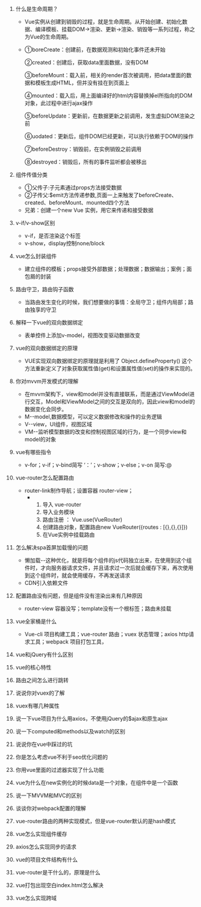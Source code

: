 1. 什么是生命周期？

   - Vue实例从创建到销毁的过程，就是生命周期。从开始创建、初始化数据、编译模板、挂载DOM->渲染、更新->渲染、销毁等一系列过程，称之为Vue的生命周期。

   - ①boreCreate：创建前，在数据观测和初始化事件还未开始

     ②created：创建后，获取data里面数据，没有DOM

     ③beforeMount：载入前，相关的render首次被调用，把data里面的数据和模板生成HTML，但并没有挂在到页面上

     ④mounted：载入后，用上面编译好的html内容替换掉el所指向的DOM对象，此过程中进行ajax操作

     ⑤beforeUpdate：更新前，在数据更新之前调用，发生虚拟DOM渲染之前

     ⑥uodated：更新后，组件DOM已经更新，可以执行依赖于DOM的操作

     ⑦beforeDestroy：销毁前，在实例销毁之前调用

     ⑧destroyed：销毁后，所有的事件监听都会被移出

2. 组件传值分类

   - ①父传子:子元素通过props方法接受数据
   - ②子传父:$emit方法传递参数,页面一上来触发了beforeCreate、created、beforeMount、mounted四个方法
   - 兄弟：创建一个new Vue 实例，用它来传递和接受数据

3. v-if/v-show区别

   - v-if，是否渲染这个标签
   - v-show，display控制none/block

4. vue怎么封装组件

   - 建立组件的模板；props接受外部数据；处理数据；数据输出；案例；面包屑的封装

5. 路由守卫，路由钩子函数

   - 当路由发生变化的时候，我们想要做的事情：全局守卫；组件内局部；路由独享的守卫

6. 解释一下vue的双向数据绑定

   - 表单控件上添加v-model，视图改变驱动数据改变

7. vue的双向数据绑定的原理

   - VUE实现双向数据绑定的原理就是利用了 Object.defineProperty() 这个方法重新定义了对象获取属性值(get)和设置属性值(set)的操作来实现的。

8. 你对mvvm开发模式的理解

   - 在mvvm架构下，view和model并没有直接联系，而是通过ViewModel进行交互，Model和ViewModel之间的交互是双向的，因此view和model的数据变化会同步。
   - M--model,数据模型，可以定义数据修改和操作的业务逻辑
   - V--view，UI组件，视图区域
   - VM--监听模型数据的改变和控制视图区域的行为，是一个同步view和model的对象

9. vue有哪些指令

   - v-for；v-if；v-bind简写 ‘：’；v-show；v-else；v-on 简写:@

10. vue-router怎么配置路由

    - router-link制作导航；设置容器 router-view；
      - 1. 导入 vue-router
        2. 导入业务模块
        3. 路由注册 ： Vue.use(VueRouter)
        4. 创建路由对象，配置路由new VueRouter({routes : [{},{},{}]})
        5. 在Vue实例中挂载路由

11. 怎么解决spa首屏加载慢的问题

    - 懒加载--这种优化，就是将每个组件的js代码独立出来，在使用到这个组件时，才向服务器请求文件，并且请求过一次后就会缓存下来，再次使用到这个组件时，就会使用缓存，不再发送请求
    - CDN引入依赖文件

12. 配置路由没有问题，但是组件没有渲染出来有几种原因

    - router-view 容器没写；template没有一个根标签；路由未挂载

13. vue全家桶是什么

    - Vue-cli 项目构建工具；vue-router 路由；vuex 状态管理；axios http请求工具；webpack 项目打包工具，

14. vue和jQuery有什么区别

15. vue的核心特性

16. 路由之间怎么进行跳转

17. 说说你对vuex的了解

18. vuex有哪几种属性

19. 说一下vue项目为什么用axios，不使用jQuery的$ajax和原生ajax

20. 说一下computed和methods以及watch的区别

21. 说说你在vue中踩过的坑

22. 你是怎么考虑vue不利于seo优化问题的

23. 你用vue里面的过滤器实现了什么功能

24. vue为什么在new实例化的时候data是一个对象，在组件中是一个函数

25. 说一下MVVM和MVC的区别

26. 谈谈你对webpack配置的理解

27. vue-router路由的两种实现模式，但是vue-router默认的是hash模式

28. vue怎么实现组件缓存

29. axios怎么实现同步的请求

30. vue的项目文件结构有什么

31. vue-router是干什么的，原理是什么

32. vue打包出现空白index.html怎么解决

33. vue怎么实现跨域